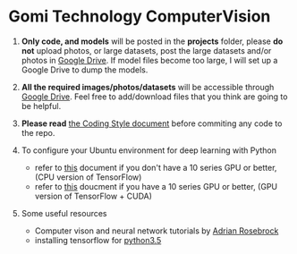 # Gomi Technology ComputerVision
1. __Only code, and models__ will be posted in the __projects__ folder, please __do not__ upload photos, or large datasets, post the large datasets and/or photos in [Google Drive](https://drive.google.com/drive/folders/1lCilxi2755K4VveZBEgEYJi9q69KlFHF?usp=sharing). If model files become too large, I will set up a Google Drive to dump the models.

2. __All the required images/photos/datasets__ will be accessible through [Google Drive](https://drive.google.com/drive/folders/1lCilxi2755K4VveZBEgEYJi9q69KlFHF?usp=sharing). Feel free to add/download files that you think are going to be helpful.

3. __Please read__ [the Coding Style document](codingStyle.md) before commiting any code to the repo.

4. To configure your Ubuntu environment for deep learning with Python
   * refer to [this](./ubuntu-cpu-setup/linuxConfig.md) document if you don't have a 10 series GPU or better, (CPU version of TensorFlow)
   * refer to [this](./ubuntu-cpu-setup/linuxConfigGPU.md) doucment if you have a 10 series GPU or better, (GPU version of TensorFlow + CUDA)

5. Some useful resources 
    * Computer vison and neural network tutorials by [Adrian Rosebrock](https://www.pyimagesearch.com/author/adrian/)
    * installing tensorflow for [python3.5](https://www.deciphertechnic.com/install-tensorflow-on-raspberry-pi/)
